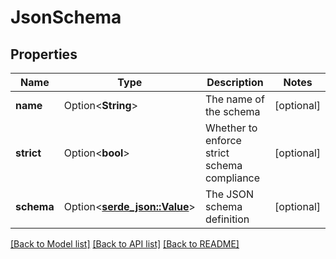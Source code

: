 # JsonSchema

## Properties

Name | Type | Description | Notes
------------ | ------------- | ------------- | -------------
**name** | Option<**String**> | The name of the schema | [optional]
**strict** | Option<**bool**> | Whether to enforce strict schema compliance | [optional]
**schema** | Option<[**serde_json::Value**](.md)> | The JSON schema definition | [optional]

[[Back to Model list]](../README.md#documentation-for-models) [[Back to API list]](../README.md#documentation-for-api-endpoints) [[Back to README]](../README.md)


